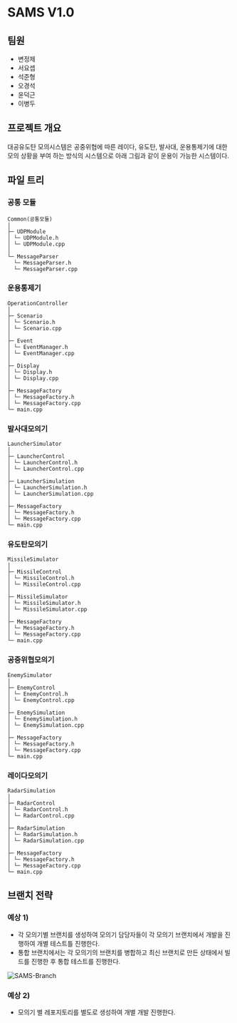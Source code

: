 # SAMS V1.0
## 팀원
- 변정제
- 서요셉
- 석준형
- 오경석
- 윤덕근
- 이병두
  
## 프로젝트 개요
 대공유도탄 모의시스템은 공중위협에 따른 레이다, 유도탄, 발사대, 운용통제기에 대한 모의 상황을 부여
 하는 방식의 시스템으로 아래 그림과 같이 운용이 가능한 시스템이다.

## 파일 트리
### 공통 모듈
```
Common(공통모듈)
│
├─ UDPModule
│ └─ UDPModule.h
│ └─ UDPModule.cpp
│
└─ MessageParser
  └─ MessageParser.h
  └─ MessageParser.cpp

```
### 운용통제기
```
OperationController
│
├─ Scenario
│ └─ Scenario.h
│ └─ Scenario.cpp
│
├─ Event
│ └─ EventManager.h
│ └─ EventManager.cpp
│
├─ Display
│ └─ Display.h
│ └─ Display.cpp
│
├─ MessageFactory
│ └─ MessageFactory.h
│ └─ MessageFactory.cpp
└─ main.cpp
```
### 발사대모의기
```
LauncherSimulator
│
├─ LauncherControl
│ └─ LauncherControl.h
│ └─ LauncherControl.cpp
│
├─ LauncherSimulation
│ └─ LauncherSimulation.h
│ └─ LauncherSimulation.cpp
│
├─ MessageFactory
│ └─ MessageFactory.h
│ └─ MessageFactory.cpp
└─ main.cpp
```
### 유도탄모의기
```
MissileSimulator
│
├─ MissileControl
│ └─ MissileControl.h
│ └─ MissileControl.cpp
│
├─ MissileSimulator
│ └─ MissileSimulator.h
│ └─ MissileSimulator.cpp
│
├─ MessageFactory
│ └─ MessageFactory.h
│ └─ MessageFactory.cpp
└─ main.cpp
```
### 공중위협모의기
```
EnemySimulator
│
├─ EnemyControl
│ └─ EnemyControl.h
│ └─ EnemyControl.cpp
│
├─ EnemySimulation
│ └─ EnemySimulation.h
│ └─ EnemySimulation.cpp
│
├─ MessageFactory
│ └─ MessageFactory.h
│ └─ MessageFactory.cpp
└─ main.cpp
```
### 레이다모의기
```
RadarSimulation
│
├─ RadarControl
│ └─ RadarControl.h
│ └─ RadarControl.cpp
│
├─ RadarSimulation
│ └─ RadarSimulation.h
│ └─ RadarSimulation.cpp
│
├─ MessageFactory
│ └─ MessageFactory.h
│ └─ MessageFactory.cpp
└─ main.cpp
```
## 브랜치 전략
### 예상 1)
- 각 모의기별 브랜치를 생성하여 모의기 담당자들이 각 모의기 브랜치에서 개발을 진행하여 개별 테스트틀 진행한다.
- 통합 브랜치에서는 각 모의기의 브랜치를 병합하고 최신 브랜치로 만든 상태에서 빌드를 진행한 후 통합 테스트를 진행한다.

![SAMS-Branch](https://github.com/DSIC2024-TeamB5/SAMS/assets/56868159/f8a98479-89c5-4f8c-9874-d8789cdf2041)


### 예상 2)
- 모의기 별 레포지토리를 별도로 생성하여 개별 개발 진행한다.
